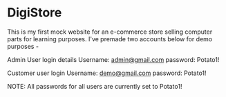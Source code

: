 # DigiStore
This is my first mock website for an e-commerce store selling computer parts for learning purposes.
I've premade two accounts below for demo purposes -

Admin User login details
Username: admin@gmail.com
password: Potato1!


Customer user login
Username: demo@gmail.com
password: Potato1!

NOTE: All passwords for all users are currently set to Potato1!
